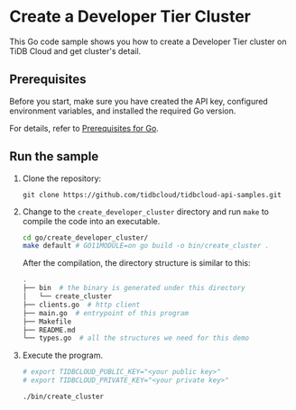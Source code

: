 # Create a Developer Tier Cluster

This Go code sample shows you how to create a Developer Tier cluster on TiDB Cloud and get cluster's detail.

## Prerequisites

Before you start, make sure you have created the API key, configured environment variables, and installed the required Go version.

For details, refer to [Prerequisites for Go](../README.md#prerequisites).

## Run the sample

1. Clone the repository:

    ```
    git clone https://github.com/tidbcloud/tidbcloud-api-samples.git
    ```

2. Change to the `create_developer_cluster` directory and run `make` to compile the code into an executable.

    ```bash
    cd go/create_developer_cluster/
    make default # GO11MODULE=on go build -o bin/create_cluster .
    ```

    After the compilation, the directory structure is similar to this:

    ```bash
    .
    ├── bin  # the binary is generated under this directory
    │   └── create_cluster
    ├── clients.go  # http client
    ├── main.go  # entrypoint of this program
    ├── Makefile
    ├── README.md
    └── types.go  # all the structures we need for this demo
    ```

3. Execute the program.

    ```bash
    # export TIDBCLOUD_PUBLIC_KEY="<your public key>"
    # export TIDBCLOUD_PRIVATE_KEY="<your private key>"

    ./bin/create_cluster
    ```
